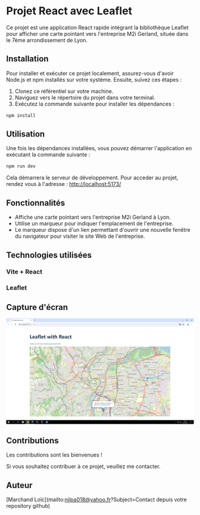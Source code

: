 # Projet React avec Leaflet

Ce projet est une application React rapide intégrant la bibliothèque Leaflet pour afficher une carte pointant vers l'entreprise M2i Gerland, située dans le 7ème arrondissement de Lyon.

## Installation

Pour installer et exécuter ce projet localement, assurez-vous d'avoir Node.js et npm installés sur votre système. Ensuite, suivez ces étapes :

1. Clonez ce référentiel sur votre machine.
2. Naviguez vers le répertoire du projet dans votre terminal.
3. Exécutez la commande suivante pour installer les dépendances :

```bash
npm install
```

## Utilisation 

Une fois les dépendances installées, vous pouvez démarrer l'application en exécutant la commande suivante :

```bash
npm run dev
```

Cela démarrera le serveur de développement. 
Pour acceder au projet, rendez vous à l'adresse : [http://localhost:5173/](http://localhost:5173/)

## Fonctionnalités
- Affiche une carte pointant vers l'entreprise M2i Gerland à Lyon.
- Utilise un marqueur pour indiquer l'emplacement de l'entreprise.
- Le marqueur dispose d'un lien permettant d'ouvrir une nouvelle fenêtre du navigateur pour visiter le site Web de l'entreprise.

## Technologies utilisées   
### Vite + React
### Leaflet   

## Capture d'écran
<img src="./src/images/Leaflet-screen.PNG" alt="Capture d'écran affichant l'aperçu de la carte">

## Contributions
Les contributions sont les bienvenues ! 

Si vous souhaitez contribuer à ce projet, veuillez me contacter.
## Auteur
[Marchand Loïc](mailto:nilpa018@yahoo.fr?Subject=Contact depuis votre repository github)